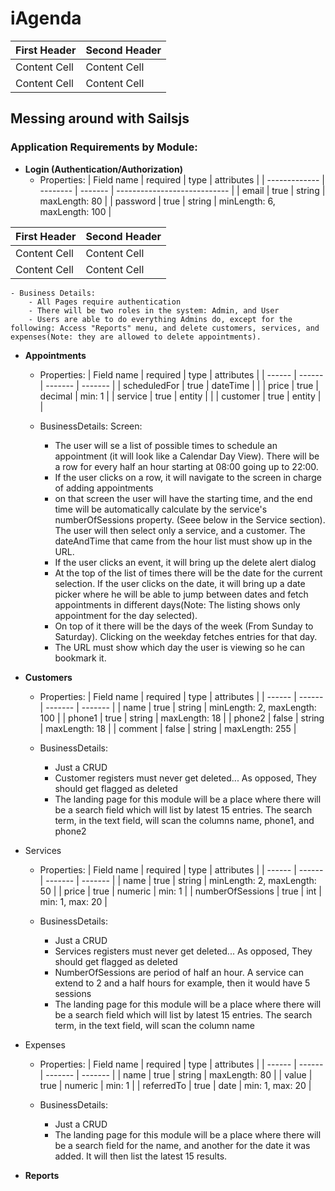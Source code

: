 # iAgenda

| First Header  | Second Header |
| ------------- | ------------- |
| Content Cell  | Content Cell  |
| Content Cell  | Content Cell  |

## Messing around with Sailsjs

### Application Requirements by Module:

- **Login (Authentication/Authorization)**
    - Properties:
        | Field name    | required | type    | attributes                   |
        | ------------- | -------- | ------- | ---------------------------- |
        | email         | true     | string  | maxLength: 80                |
        | password      | true     | string  | minLength: 6, maxLength: 100 |

| First Header  | Second Header |
| ------------- | ------------- |
| Content Cell  | Content Cell  |
| Content Cell  | Content Cell  |

    - Business Details:
        - All Pages require authentication
        - There will be two roles in the system: Admin, and User
        - Users are able to do everything Admins do, except for the following: Access "Reports" menu, and delete customers, services, and expenses(Note: they are allowed to delete appointments).
      
- **Appointments**
    - Properties:
        | Field name | required | type | attributes |
        | ------ | ------ | ------- | ------- |
        | scheduledFor | true | dateTime |  |
        | price | true | decimal | min: 1 |
        | service | true | entity |  |
        | customer | true | entity |  |
    
    - BusinessDetails:
        Screen:
      - The user will se a list of possible times to schedule an appointment (it will look like a Calendar Day View). There will be a row for every half an hour starting at 08:00 going up to 22:00.
      - If the user clicks on a row, it will navigate to the screen in charge of adding appointments
      - on that screen the user will have the starting time, and the end time will be automatically calculate by the service's numberOfSessions property. (Seee below in the Service section). The user will then select only a service, and a customer. The dateAndTime that came from the hour list must show up in the URL.
      - If the user clicks an event, it will bring up the delete alert dialog
      - At the top of the list of times there will be the date for the current selection. If the user clicks on the date, it will bring up a date picker where he will be able to jump between dates and fetch appointments in different days(Note: The listing shows only appointment for the day selected).
      - On top of it there will be the days of the week (From Sunday to Saturday). Clicking on the weekday fetches entries for that day.
      - The URL must show which day the user is viewing so he can bookmark it.
  
- **Customers**
  - Properties:
    | Field name | required | type | attributes |
    | ------ | ------ | ------- | ------- |
    | name | true | string | minLength: 2, maxLength: 100 |
    | phone1 | true | string | maxLength: 18 |
    | phone2 | false | string | maxLength: 18 |
    | comment | false | string | maxLength: 255 |
      
  - BusinessDetails:
      - Just a CRUD
      - Customer registers must never get deleted... As opposed, They should get flagged as deleted
      - The landing page for this module will be a place where there will be a search field which will list by latest 15 entries. The search term, in the text field, will scan the columns name, phone1, and phone2



- Services
  - Properties:
    | Field name | required | type | attributes |
    | ------ | ------ | ------- | ------- |
    | name | true | string | minLength: 2, maxLength: 50 |
    | price | true | numeric | min: 1 |
    | numberOfSessions | true | int | min: 1, max: 20 |

  - BusinessDetails:
    - Just a CRUD
    - Services registers must never get deleted... As opposed, They should get flagged as deleted
    - NumberOfSessions are period of half an hour. A service can extend to 2 and a half hours for example, then it would have 5 sessions
    - The landing page for this module will be a place where there will be a search field which will list by latest 15 entries. The search term, in the text field, will scan the column name
    
    
- Expenses
  - Properties:
    | Field name | required | type | attributes |
    | ------ | ------ | ------- | ------- |
    | name | true | string | maxLength: 80 |
    | value | true | numeric | min: 1 |
    | referredTo | true | date | min: 1, max: 20 |
      
  - BusinessDetails:
    - Just a CRUD
    - The landing page for this module will be a place where there will be a search field for the name, and another for the date it was added. It will then list the latest 15 results.
  
- **Reports**



